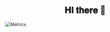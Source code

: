 <h1 align="center"> 𝐇𝐢 𝐭𝐡𝐞𝐫𝐞 👋</h1>

<p><img alt="Metrics" src="hhttps://metrics.lecoq.io/yong-s?template=classic&isocalendar=1&languages=1&stars=1&activity=1&isocalendar.duration=half-year&languages.limit=8&languages.threshold=0%25&languages.colors=github&languages.sections=most-used&languages.indepth=false&languages.analysis.timeout=15&languages.categories=markup,%20programming&languages.recent.categories=markup,%20programming&languages.recent.load=300&languages.recent.days=14&stars.limit=4&activity.limit=5&activity.load=300&activity.days=14&activity.visibility=all&activity.timestamps=false&activity.filter=all&config.timezone=Asia/Shanghai"/><p>
